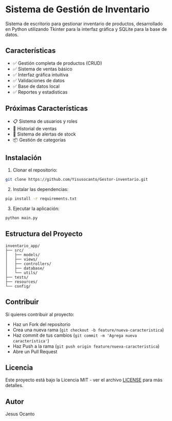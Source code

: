 # Sistema de Gestión de Inventario

Sistema de escritorio para gestionar inventario de productos, desarrollado en Python utilizando Tkinter para la interfaz gráfica y SQLite para la base de datos.

## Características

- ✅ Gestión completa de productos (CRUD)
- ✅ Sistema de ventas básico
- ✅ Interfaz gráfica intuitiva
- ✅ Validaciones de datos
- ✅ Base de datos local
- ✅ Reportes y estadisticas

## Próximas Características

- 📋 Sistema de usuarios y roles
- 📅 Historial de ventas
- 🔔 Sistema de alertas de stock
- 📦 Gestión de categorías

## Instalación

1. Clonar el repositorio:
```bash
git clone https://github.com/Yisusocanto/Gestor-inventario.git
```

2. Instalar las dependencias:
```bash
pip install -r requirements.txt
```

3. Ejecutar la aplicación:
```bash
python main.py
```

## Estructura del Proyecto
```text
inventario_app/
├── src/
│   ├── models/
│   ├── views/
│   ├── controllers/
│   ├── database/
│   └── utils/
├── tests/
├── resources/
└── config/
```

## Contribuir
Si quieres contribuir al proyecto:

- Haz un Fork del repositorio
- Crea una nueva rama (`git checkout -b feature/nueva-caracteristica`)
- Haz commit de tus cambios (`git commit -m 'Agrega nueva característica'`)
- Haz Push a la rama (`git push origin feature/nueva-caracteristica`)
- Abre un Pull Request
## Licencia
Este proyecto está bajo la Licencia MIT - ver el archivo [LICENSE](LICENSE) para más detalles.

## Autor
Jesus Ocanto